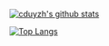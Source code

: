 [![cduyzh's github stats](https://github-readme-stats.vercel.app/api?username=cduyzh&count_private=true&show_icons=true&theme=vue)](https://github.com/anuraghazra/github-readme-stats)

[![Top Langs](https://github-readme-stats.vercel.app/api/top-langs/?username=anuraghazra&layout=compact&theme=vue&hide=GLSL,css)](https://github.com/anuraghazra/github-readme-stats)
